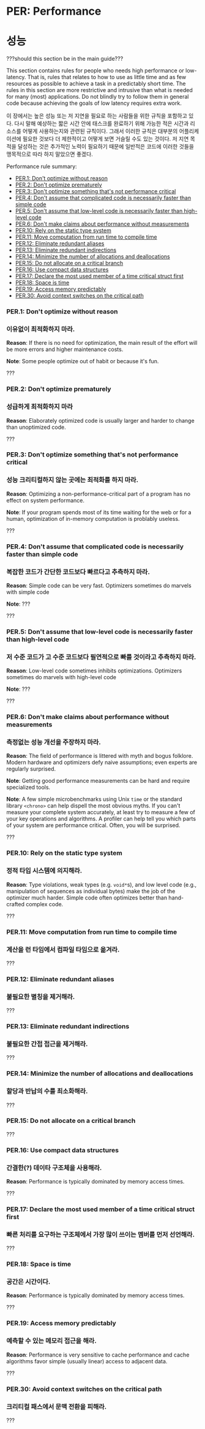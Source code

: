 # PER: Performance  
# 성능  

???should this section be in the main guide???

This section contains rules for people who needs high performance or low-latency.
That is, rules that relates to how to use as little time and as few resources as possible to achieve a task in a predictably short time.
The rules in this section are more restrictive and intrusive than what is needed for many (most) applications.
Do not blindly try to follow them in general code because achieving the goals of low latency requires extra work.

이 장에서는 높은 성능 또는 저 지연을 필요로 하는 사람들을 위한 규칙을 포함하고 있다. 다시 말해 예상하는 짧은 시간 안에 
태스크를 완료하기 위해 가능한 적은 시간과 리소스를 어떻게 사용하는지와 관련된 규칙이다.
그래서 이러한 규칙은 대부분의 어플리케이션에 필요한 것보다 더 제한적이고 어떻게 보면 거슬릴 수도 있는 것이다.
저 지연 목적을 달성하는 것은 추가적인 노력이 필요하기 때문에 일반적은 코드에 이러한 것들을 맹목적으로 따라 하지 말았으면 좋겠다.

Performance rule summary:

* [PER.1: Don't optimize without reason](#Rper-reason)
* [PER.2: Don't optimize prematurely](#Rper-Knuth)
* [PER.3: Don't optimize something that's not performance critical](#Rper-critical)
* [PER.4: Don't assume that complicated code is necessarily faster than simple code](#Rper-simple)
* [PER.5: Don't assume that low-level code is necessarily faster than high-level code](#Rper-low)
* [PER.6: Don't make claims about performance without measurements](#Rper-measure)
* [PER.10: Rely on the static type system](#Rper-type)
* [PER.11: Move computation from run time to compile time](#Rper-Comp)
* [PER.12: Eliminate redundant aliases](#Rper-alias)
* [PER.13: Eliminate redundant indirections](#Rper-indirect)
* [PER.14: Minimize the number of allocations and deallocations](#Rper-alloc)
* [PER.15: Do not allocate on a critical branch](#Rper-alloc0)
* [PER.16: Use compact data structures](#Rper-compact)
* [PER.17: Declare the most used member of a time critical struct first](#Rper-struct)
* [PER.18: Space is time](#Rper-space)
* [PER.19: Access memory predictably](#Rper-access)
* [PER.30: Avoid context switches on the critical path](#Rper-context)


<a name="Rper-reason"></a>
### PER.1: Don't optimize without reason  
### 이유없이 최적화하지 마라.  

**Reason**: If there is no need for optimization, the main result of the effort will be more errors and higher maintenance costs.

**Note**: Some people optimize out of habit or because it's fun.

???


<a name="Rper-Knuth"></a>
### PER.2: Don't optimize prematurely  
### 성급하게 최적화하지 마라

**Reason**: Elaborately optimized code is usually larger and harder to change than unoptimized code.

???


<a name="Rper-critical"></a>
### PER.3: Don't optimize something that's not performance critical  
### 성능 크리티컬하지 않는 곳에는 최적화를 하지 마라.  
**Reason**: Optimizing a non-performance-critical part of a program has no effect on system performance.

**Note**: If your program spends most of its time waiting for the web or for a human, optimization of in-memory computation is problably useless.

???



<a name="Rper-simple"></a>
### PER.4: Don't assume that complicated code is necessarily faster than simple code  
### 복잡한 코드가 간단한 코드보다 빠르다고 추측하지 마라.  

**Reason**: Simple code can be very fast. Optimizers sometimes do marvels with simple code

**Note**: ???

???


<a name="Rper-low"></a>
### PER.5: Don't assume that low-level code is necessarily faster than high-level code
### 저 수준 코드가 고 수준 코드보다 필연적으로 빠를 것이라고 추측하지 마라.

**Reason**: Low-level code sometimes inhibits optimizations. Optimizers sometimes do marvels with high-level code

**Note**: ???

???


<a name="Rper-measure"></a>
### PER.6: Don't make claims about performance without measurements
### 측정없는 성능 개선을 주장하지 마라.

**Reason**: The field of performance is littered with myth and bogus folklore.
Modern hardware and optimizers defy naive assumptions; even experts are regularly surprised.

**Note**: Getting good performance measurements can be hard and require specialized tools.

**Note**: A few simple microbenchmarks using Unix `time` or the standard library `<chrono>` can help dispell the most obvious myths.
If you can't measure your complete system accurately, at least try to measure a few of your key operations and algorithms.
A profiler can help tell you which parts of your system are performance critical.
Often, you will be surprised.

???


<a name="Rper-type"></a>
### PER.10: Rely on the static type system
### 정적 타입 시스템에 의지해라.

**Reason**: Type violations, weak types (e.g. `void*`s), and low level code (e.g., manipulation of sequences as individual bytes)
make the job of the optimizer much harder. Simple code often optimizes better than hand-crafted complex code.

???


<a name="Rper-Comp"></a>
### PER.11: Move computation from run time to compile time
### 계산을 런 타임에서 컴파일 타임으로 옮겨라.

???


<a name="Rper-alias"></a>
### PER.12: Eliminate redundant aliases
### 불필요한 별칭을 제거해라. 
???


<a name="Rper-indirect"></a>
### PER.13: Eliminate redundant indirections  
### 불필요한 간접 접근을 제거해라.  

???


<a name="Rper-alloc"></a>
### PER.14: Minimize the number of allocations and deallocations  
### 할당과 반납의 수를 최소화해라.  

???


<a name="Rper-alloc0"></a>
### PER.15: Do not allocate on a critical branch  

???


<a name="Rper-compact"></a>
### PER.16: Use compact data structures  
### 간결한(?) 데이타 구조체을 사용해라.  

**Reason**: Performance is typically dominated by memory access times.

???


<a name="Rper-struct"></a>
### PER.17: Declare the most used member of a time critical struct first  
### 빠른 처리를 요구하는 구조체에서 가장 많이 쓰이는 멤버를 먼저 선언해라.  

???


<a name="Rper-space"></a>
### PER.18: Space is time  
### 공간은 시간이다.  

**Reason**: Performance is typically dominated by memory access times.

???


<a name="Rper-access"></a>
### PER.19: Access memory predictably  
### 예측할 수 있는 메모리 접근을 해라. 

**Reason**: Performance is very sensitive to cache performance and cache algorithms favor simple (usually linear) access to adjacent data.

???


<a name="Rper-context"></a>
### PER.30: Avoid context switches on the critical path  
### 크리티컬 패스에서 문맥 전환을 피해라.  

???
